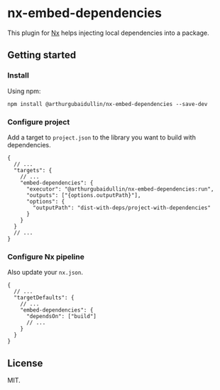 # nx-embed-dependencies

This plugin for [Nx](https://nx.dev) helps injecting local dependencies into a package.

## Getting started

### Install

Using npm:

`npm install @arthurgubaidullin/nx-embed-dependencies --save-dev`

### Configure project

Add a target to `project.json` to the library you want to build with dependencies.

```jsonc
{
  // ...
  "targets": {
    // ...
    "embed-dependencies": {
      "executor": "@arthurgubaidullin/nx-embed-dependencies:run",
      "outputs": ["{options.outputPath}"],
      "options": {
        "outputPath": "dist-with-deps/project-with-dependencies"
      }
    }
  }
  // ...
}
```

### Configure Nx pipeline

Also update your `nx.json`.

```jsonc
{
  // ...
  "targetDefaults": {
    // ...
    "embed-dependencies": {
      "dependsOn": ["build"]
      // ...
    }
  }
}
```

## License

MIT.
